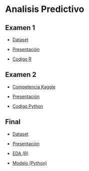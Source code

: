 # Analisis Predictivo

## Examen 1

- [Dataset](https://archive.ics.uci.edu/ml/datasets/Wine+Quality)

- [Presentación](https://docs.google.com/presentation/d/1cqEkonZCok0JEu3ERohPtiqezE1wNzWX/edit?usp=sharing&ouid=101068290472041686714&rtpof=true&sd=true)

- [Codigo R](https://github.com/cpettinato/AnalisisPredictivo/blob/main/Examen%201%20-%20Pettinato.Rmd)

## Examen 2 

- [Competencia Kaggle](https://www.kaggle.com/competitions/ap-2022q1/leaderboard)

- [Presentación](https://docs.google.com/presentation/d/1lo-xjvURgXOeT5hDcwrkhbplxAzKeBwu/edit?usp=sharing&ouid=101068290472041686714&rtpof=true&sd=true)

- [Codigo Python](https://github.com/cpettinato/AnalisisPredictivo/blob/main/Examen2-Pettinato.ipynb)


## Final
- [Dataset](https://www.kaggle.com/datasets/vipulgote4/reading-habit-dataset/code)

- [Presentación](https://docs.google.com/presentation/d/1UKqIOTgV_lD6qCzolmDKBnB2EoRllDPh/edit?usp=sharing&ouid=101068290472041686714&rtpof=true&sd=true)

- [EDA (R)]()

- [Modelo (Python)](https://github.com/cpettinato/AnalisisPredictivo/blob/main/Final%20-%20Pettinato%20(Modelos).ipynb)
